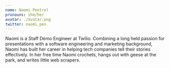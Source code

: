 ```yaml
---
name: Naomi Pentrel
pronouns: she/her
avatar: ./avatar.png
twitter: naomi_pen
---
```


Naomi is a Staff Demo Engineer at Twilio. Combining a long held passion for presentations with a software engineering and marketing background, Naomi has built her career in helping tech companies tell their stories effectively. In her free time Naomi crochets, hangs out with geese at the park, and writes little web scrapers.
